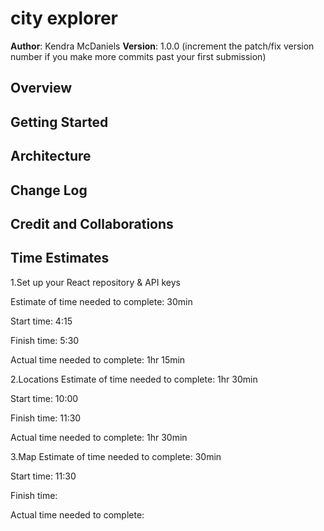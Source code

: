 # city explorer

**Author**: Kendra McDaniels
**Version**: 1.0.0 (increment the patch/fix version number if you make more commits past your first submission)

## Overview
<!-- Provide a high level overview of what this application is and why you are building it, beyond the fact that it's an assignment for this class. (i.e. What's your problem domain?) -->

## Getting Started
<!-- What are the steps that a user must take in order to build this app on their own machine and get it running? -->

## Architecture
<!-- Provide a detailed description of the application design. What technologies (languages, libraries, etc) you're using, and any other relevant design information. -->

## Change Log
<!-- Use this area to document the iterative changes made to your application as each feature is successfully implemented. Use time stamps. Here's an example:

01-01-2001 4:59pm - Application now has a fully-functional express server, with a GET route for the location resource. -->

## Credit and Collaborations

## Time Estimates

1.Set up your React repository & API keys

Estimate of time needed to complete: 30min

Start time: 4:15

Finish time: 5:30

Actual time needed to complete: 1hr 15min

2.Locations
Estimate of time needed to complete: 1hr 30min

Start time: 10:00

Finish time: 11:30

Actual time needed to complete: 1hr 30min

3.Map
Estimate of time needed to complete: 30min

Start time: 11:30

Finish time: 

Actual time needed to complete: 